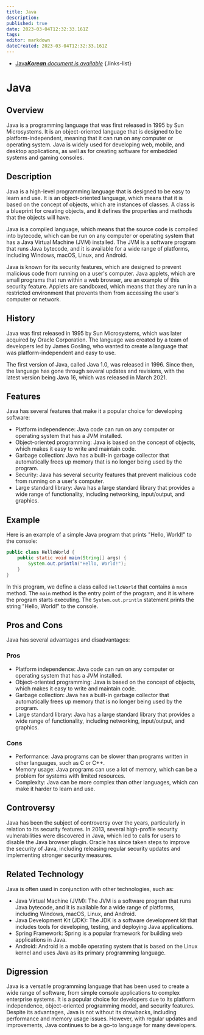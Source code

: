 ```yaml
---
title: Java
description: 
published: true
date: 2023-03-04T12:32:33.161Z
tags: 
editor: markdown
dateCreated: 2023-03-04T12:32:33.161Z
---
```


- [Java***Korean** document is available*](/ko/Knowledge-base/Dictionary/java)
{.links-list}


# Java

## Overview

Java is a programming language that was first released in 1995 by Sun Microsystems. It is an object-oriented language that is designed to be platform-independent, meaning that it can run on any computer or operating system. Java is widely used for developing web, mobile, and desktop applications, as well as for creating software for embedded systems and gaming consoles.

## Description

Java is a high-level programming language that is designed to be easy to learn and use. It is an object-oriented language, which means that it is based on the concept of objects, which are instances of classes. A class is a blueprint for creating objects, and it defines the properties and methods that the objects will have.

Java is a compiled language, which means that the source code is compiled into bytecode, which can be run on any computer or operating system that has a Java Virtual Machine (JVM) installed. The JVM is a software program that runs Java bytecode, and it is available for a wide range of platforms, including Windows, macOS, Linux, and Android.

Java is known for its security features, which are designed to prevent malicious code from running on a user's computer. Java applets, which are small programs that run within a web browser, are an example of this security feature. Applets are sandboxed, which means that they are run in a restricted environment that prevents them from accessing the user's computer or network.

## History

Java was first released in 1995 by Sun Microsystems, which was later acquired by Oracle Corporation. The language was created by a team of developers led by James Gosling, who wanted to create a language that was platform-independent and easy to use.

The first version of Java, called Java 1.0, was released in 1996. Since then, the language has gone through several updates and revisions, with the latest version being Java 16, which was released in March 2021.

## Features

Java has several features that make it a popular choice for developing software:

- Platform independence: Java code can run on any computer or operating system that has a JVM installed.
- Object-oriented programming: Java is based on the concept of objects, which makes it easy to write and maintain code.
- Garbage collection: Java has a built-in garbage collector that automatically frees up memory that is no longer being used by the program.
- Security: Java has several security features that prevent malicious code from running on a user's computer.
- Large standard library: Java has a large standard library that provides a wide range of functionality, including networking, input/output, and graphics.

## Example

Here is an example of a simple Java program that prints "Hello, World!" to the console:

```java
public class HelloWorld {
    public static void main(String[] args) {
        System.out.println("Hello, World!");
    }
}
```

In this program, we define a class called `HelloWorld` that contains a `main` method. The `main` method is the entry point of the program, and it is where the program starts executing. The `System.out.println` statement prints the string "Hello, World!" to the console.

## Pros and Cons

Java has several advantages and disadvantages:

### Pros

- Platform independence: Java code can run on any computer or operating system that has a JVM installed.
- Object-oriented programming: Java is based on the concept of objects, which makes it easy to write and maintain code.
- Garbage collection: Java has a built-in garbage collector that automatically frees up memory that is no longer being used by the program.
- Large standard library: Java has a large standard library that provides a wide range of functionality, including networking, input/output, and graphics.

### Cons

- Performance: Java programs can be slower than programs written in other languages, such as C or C++.
- Memory usage: Java programs can use a lot of memory, which can be a problem for systems with limited resources.
- Complexity: Java can be more complex than other languages, which can make it harder to learn and use.

## Controversy

Java has been the subject of controversy over the years, particularly in relation to its security features. In 2013, several high-profile security vulnerabilities were discovered in Java, which led to calls for users to disable the Java browser plugin. Oracle has since taken steps to improve the security of Java, including releasing regular security updates and implementing stronger security measures.

## Related Technology

Java is often used in conjunction with other technologies, such as:

- Java Virtual Machine (JVM): The JVM is a software program that runs Java bytecode, and it is available for a wide range of platforms, including Windows, macOS, Linux, and Android.
- Java Development Kit (JDK): The JDK is a software development kit that includes tools for developing, testing, and deploying Java applications.
- Spring Framework: Spring is a popular framework for building web applications in Java.
- Android: Android is a mobile operating system that is based on the Linux kernel and uses Java as its primary programming language.

## Digression

Java is a versatile programming language that has been used to create a wide range of software, from simple console applications to complex enterprise systems. It is a popular choice for developers due to its platform independence, object-oriented programming model, and security features. Despite its advantages, Java is not without its drawbacks, including performance and memory usage issues. However, with regular updates and improvements, Java continues to be a go-to language for many developers.